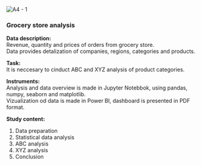![A4 - 1](https://user-images.githubusercontent.com/119155885/205064527-8a58fd4b-09ee-4bee-8777-843e0ee56d29.png)

### Grocery store analysis

**Data description:**  
Revenue, quantity and prices of orders from grocery store.  
Data provides detalization of companies, regions, categories and products.

**Task:**  
It is neccesary to cinduct ABC and XYZ analysis of product categories.  

**Instruments:**  
Analysis and data overview is made in Jupyter Notebbok, using pandas, numpy, seaborn and matplotlib.  
Vizualization od data is made in Power BI, dashboard is presented in PDF format.

**Study content:**  
1. Data preparation
2. Statistical data analysis
3. ABC analysis
4. XYZ analysis
5. Conclusion
